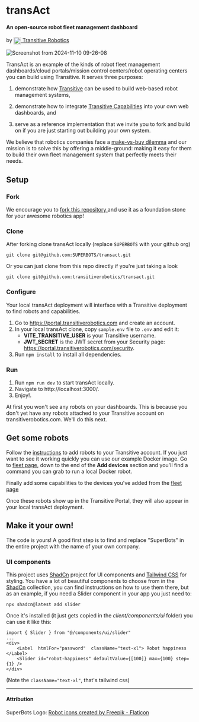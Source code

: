 

# transAct
#### An open-source robot fleet management dashboard
by <a href="https://transitiverobotics.com" >
 <img  src="https://transitiverobotics.com/img/logo.svg"  style="height: 20px; vertical-align: text-top;"> Transitive Robotics
 </a>



![Screenshot from 2024-11-10 09-26-08](https://github.com/user-attachments/assets/900ab2cf-dcec-495b-b4b9-a2b3f6e845c9)




TransAct is an example of the kinds of robot fleet management dashboards/cloud portals/mission control centers/robot operating centers you can build using Transitive. It serves three purposes:

1. demonstrate how [Transitive](https://github.com/transitiverobotics/transitive) can be used to build web-based robot management systems,

1. demonstrate how to integrate [Transitive Capabilities](https://transitiverobotics.com/caps/) into your own web dashboards, and

1. serve as a reference implementation that we invite you to fork and build on if you are just starting out building your own system.


We believe that robotics companies face a [make-vs-buy dilemma](https://transitiverobotics.com/blog/make-vs-buy/) and our mission is to solve this by offering a middle-ground: making it easy for them to build their own fleet management system that perfectly meets their needs.

## Setup

### Fork
We encourage you to [fork this repository ](https://github.com/transitiverobotics/transact/fork) and use it as a foundation stone for your awesome robotics app!

### Clone
After forking clone transAct locally (replace `SUPERBOTS` with your github org)

    git clone git@github.com:SUPERBOTS/transact.git

Or you can just clone from this repo directly if you're just taking a look

    git clone git@github.com:transitiverobotics/transact.git

### Configure

Your local transAct deployment will interface with a Transitive deployment to find robots and capabilities.

1. Go to https://portal.transitiverobotics.com and create an account.
1. In your local transAct clone, copy `sample.env` file to `.env` and edit it:
   - **VITE_TRANSITIVE_USER** is your Transitive username.
   - **JWT_SECRET** is the JWT secret from your Security page: https://portal.transitiverobotics.com/security.
1. Run `npm install` to install all dependencies.

### Run
1. Run `npm run dev` to start transAct locally.
2. Navigate to http://localhost:3000/.
3. Enjoy!.

At first you won't see any robots on your dashboards. This is because you don't yet have any robots attached to your Transitive account on transitiverobotics.com. We'll do this next.

## Get some robots
Follow the [instructions](https://transitiverobotics.com/docs/guides/getting-started/ "Getting started") to add robots to your Transitive account. If you just want to see it working quickly you can use our example Docker image. Go to [fleet page](https://portal.transitiverobotics.com/ "Fleet page"), down to the end of the **Add devices** section and you'll find a command you can grab to run a local Docker robot.

Finally add some capabilities to the devices you've added from the [fleet page](https://portal.transitiverobotics.com/ "Fleet page")

Once these robots show up in the Transitive Portal, they will also appear in your local transAct deployment.

## Make it your own!
The code is yours! A good first step is to find and replace "SuperBots" in the entire project with the name of your own company.

### UI components
This project uses [ShadCn](https://ui.shadcn.com/) project for UI components and [Tailwind CSS](https://tailwindcss.com/) for styling.
You have a lot of beautiful components to choose from in the [ShadCn](https://ui.shadcn.com/docs/components/accordion) collection, you can find instructions on how to use them there, but as an example, if you need a Slider component in your app you just need to:

    npx shadcn@latest add slider

Once it's installed (it just gets copied in the *client/components/ui* folder) you can use it like this:

    import { Slider } from "@/components/ui/slider"
    ...
    <div>
	    <Label  htmlFor="password"  className="text-xl"> Robot happiness </Label>
	    <Slider id="robot-happiness" defaultValue={[100]} max={100} step={1} />
    </div>

(Note the `className="text-xl"`, that's tailwind css)

-----

#### Attribution

SuperBots Logo: <a href="https://www.flaticon.com/free-icons/robot" title="robot icons">Robot icons created by Freepik - Flaticon</a>



